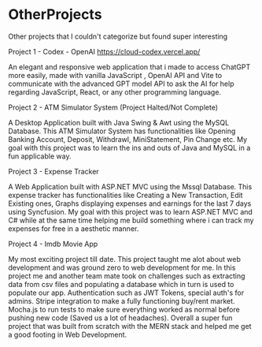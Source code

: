 # OtherProjects
Other projects that I couldn't categorize but found super interesting


Project 1 - Codex - OpenAI
https://cloud-codex.vercel.app/

An elegant and responsive web application that i made to access ChatGPT more easily, made with vanilla JavaScript , OpenAI API and Vite to communicate with the advanced GPT model API to ask the AI for help regarding JavaScript, React, or any other programming language.


Project 2 - ATM Simulator System (Project Halted/Not Complete)

A Desktop Application built with Java Swing & Awt using the MySQL Database. This ATM Simulator System has functionalities like Opening Banking Account, Deposit, Withdrawl, MiniStatement, Pin Change etc. My goal with this project was to learn the ins and outs of Java and MySQL in a fun applicable way.

Project 3 - Expense Tracker 

A Web Application built with ASP.NET MVC using the Mssql Database. This expense tracker has functionalities like Creating a New Transaction, Edit Existing ones, Graphs displaying expenses and earnings for the last 7 days using Syncfusion. My goal with this project was to learn ASP.NET MVC and C# while at the same time helping me build something where i can track my expenses for free in a aesthetic manner.  

Project 4  - Imdb Movie App

My most exciting project till date. This project taught me alot about web development and was ground zero to web development for me. In this project me and another team mate took on challenges such as extracting data from csv files and populating a database which in turn is used to populate our app. Authentication such as JWT Tokens, special auth's for admins. Stripe integration to make a fully functioning buy/rent market. Mocha.js to run tests to make sure everything worked as normal before pushing new code (Saved us a lot of headaches). Overall a super fun project that was built from scratch with the MERN stack and helped me get a good footing in Web Development. 
